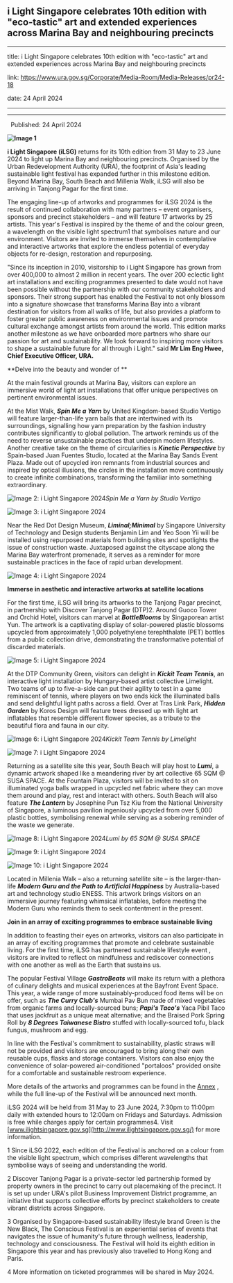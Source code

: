 ## i Light Singapore celebrates 10th edition with "eco-tastic" art and extended experiences across Marina Bay and neighbouring precincts
---
title: i Light Singapore celebrates 10th edition with "eco-tastic" art and extended experiences across Marina Bay and neighbouring precincts

link: https://www.ura.gov.sg/Corporate/Media-Room/Media-Releases/pr24-18

date: 24 April 2024

---

-------------------------------------------------------------------------------------------------------------------------------------

  Published: 24 April 2024

**![Image 1](https://www.ura.gov.sg/-/media/Corporate/Media-Room/2024/Apr/pr24-18img01.gif?h=253&w=373)**

**i Light Singapore (iLSG)** returns for its 10th edition from 31 May to 23 June 2024 to light up Marina Bay and neighbouring precincts. Organised by the Urban Redevelopment Authority (URA), the footprint of Asia's leading sustainable light festival has expanded further in this milestone edition. Beyond Marina Bay, South Beach and Millenia Walk, iLSG will also be arriving in Tanjong Pagar for the first time.

The engaging line-up of artworks and programmes for iLSG 2024 is the result of continued collaboration with many partners – event organisers, sponsors and precinct stakeholders – and will feature 17 artworks by 25 artists. This year's Festival is inspired by the theme of  and the colour green, a wavelength on the visible light spectrum1 that symbolises nature and our environment. Visitors are invited to immerse themselves in contemplative and interactive artworks that explore the endless potential of everyday objects for re-design, restoration and repurposing.   
  
"Since its inception in 2010, visitorship to i Light Singapore has grown from over 400,000 to almost 2 million in recent years. The over 200 eclectic light art installations and exciting programmes presented to date would not have been possible without the partnership with our community stakeholders and sponsors. Their strong support has enabled the Festival to not only blossom into a signature showcase that transforms Marina Bay into a vibrant destination for visitors from all walks of life, but also provides a platform to foster greater public awareness on environmental issues and promote cultural exchange amongst artists from around the world. This edition marks another milestone as we have onboarded more partners who share our passion for art and sustainability. We look forward to inspiring more visitors to shape a sustainable future for all through i Light." said **Mr Lim Eng Hwee, Chief Executive Officer, URA.**   
  
**Delve into the beauty and wonder of **   
  
At the main festival grounds at Marina Bay, visitors can explore an immersive world of light art installations that offer unique perspectives on pertinent environmental issues.   
  
At the Mist Walk, **_Spin Me a Yarn_** by United Kingdom-based Studio Vertigo will feature larger-than-life yarn balls that are intertwined with its surroundings, signalling how yarn preparation by the fashion industry contributes significantly to global pollution. The artwork reminds us of the need to reverse unsustainable practices that underpin modern lifestyles. Another creative take on the theme of circularities is **_Kinetic Perspective_** by Spain-based Juan Fuentes Studio, located at the Marina Bay Sands Event Plaza. Made out of upcycled iron remnants from industrial sources and inspired by optical illusions, the circles in the installation move continuously to create infinite combinations, transforming the familiar into something extraordinary.

![Image 2: i Light Singapore 2024](https://www.ura.gov.sg/-/media/Corporate/Media-Room/2024/Apr/pr24-18/pr2418-1.jpg)_Spin Me a Yarn by Studio Vertigo_

![Image 3: i Light Singapore 2024](https://www.ura.gov.sg/-/media/Corporate/Media-Room/2024/Apr/pr24-18/pr2418-2.jpg)  

Near the Red Dot Design Museum, **_Liminal;Minimal_** by Singapore University of Technology and Design students Benjamin Lim and Yeo Soon Yii will be installed using repurposed materials from building sites and spotlights the issue of construction waste. Juxtaposed against the cityscape along the Marina Bay waterfront promenade, it serves as a reminder for more sustainable practices in the face of rapid urban development.

![Image 4: i Light Singapore 2024](https://www.ura.gov.sg/-/media/Corporate/Media-Room/2024/Apr/pr24-18/pr2418-3.jpg)  


**Immerse in aesthetic and interactive artworks at satellite locations**   
  
For the first time, iLSG will bring its artworks to the Tanjong Pagar precinct, in partnership with Discover Tanjong Pagar (DTP)2. Around Guoco Tower and Orchid Hotel, visitors can marvel at **_BottleBlooms_** by Singaporean artist Yun. The artwork is a captivating display of solar-powered plastic blossoms upcycled from approximately 1,000 polyethylene terephthalate (PET) bottles from a public collection drive, demonstrating the transformative potential of discarded materials.

![Image 5: i Light Singapore 2024](https://www.ura.gov.sg/-/media/Corporate/Media-Room/2024/Apr/pr24-18/pr2418-4.jpg?h=300&w=600)  


At the DTP Community Green, visitors can delight in **_Kickit Team Tennis_**, an interactive light installation by Hungary-based artist collective Limelight. Two teams of up to five-a-side can put their agility to test in a game reminiscent of tennis, where players on two ends kick the illuminated balls and send delightful light paths across a field. Over at Tras Link Park, **_Hidden Garden_** by Koros Design will feature trees dressed up with light art inflatables that resemble different flower species, as a tribute to the beautiful flora and fauna in our city.

![Image 6: i Light Singapore 2024](https://www.ura.gov.sg/-/media/Corporate/Media-Room/2024/Apr/pr24-18/pr2418-5.jpg)_Kickit Team Tennis by Limelight_

![Image 7: i Light Singapore 2024](https://www.ura.gov.sg/-/media/Corporate/Media-Room/2024/Apr/pr24-18/pr2418-6.jpg)  

Returning as a satellite site this year, South Beach will play host to **_Lumi_**, a dynamic artwork shaped like a meandering river by art collective 65 SQM @ SUSA SPACE. At the Fountain Plaza, visitors will be invited to sit on illuminated yoga balls wrapped in upcycled net fabric where they can move them around and play, rest and interact with others. South Beach will also feature **_The Lantern_** by Josephine Pun Tsz Kiu from the National University of Singapore, a luminous pavilion ingeniously upcycled from over 5,000 plastic bottles, symbolising renewal while serving as a sobering reminder of the waste we generate.

![Image 8: i Light Singapore 2024](https://www.ura.gov.sg/-/media/Corporate/Media-Room/2024/Apr/pr24-18/pr2418-7.jpg)_Lumi by 65 SQM @ SUSA SPACE_

![Image 9: i Light Singapore 2024](https://www.ura.gov.sg/-/media/Corporate/Media-Room/2024/Apr/pr24-18/pr2418-8.jpg)  

![Image 10: i Light Singapore 2024](https://www.ura.gov.sg/-/media/Corporate/Media-Room/2024/Apr/pr24-18/pr2418-9.jpg?h=300&w=600)  


Located in Millenia Walk – also a returning satellite site – is the larger-than-life **_Modern Guru and the Path to Artificial Happiness_** by Australia-based art and technology studio ENESS. This artwork brings visitors on an immersive journey featuring whimsical inflatables, before meeting the Modern Guru who reminds them to seek contentment in the present.  
  
**Join in an array of exciting programmes to embrace sustainable living**   
  
In addition to feasting their eyes on artworks, visitors can also participate in an array of exciting programmes that promote and celebrate sustainable living. For the first time, iLSG has partnered sustainable lifestyle event , visitors are invited to reflect on mindfulness and rediscover connections with one another as well as the Earth that sustains us.  
  
The popular Festival Village **_GastroBeats_** will make its return with a plethora of culinary delights and musical experiences at the Bayfront Event Space. This year, a wide range of more sustainably-produced food items will be on offer, such as **_The Curry Club's_** Mumbai Pav Bun made of mixed vegetables from organic farms and locally-sourced buns; **_Papi's Taco's_** Yaca Pibil Taco that uses jackfruit as a unique meat alternative; and the Braised Pork Spring Roll by **_8 Degrees Taiwanese Bistro_** stuffed with locally-sourced tofu, black fungus, mushroom and egg.  
  
In line with the Festival's commitment to sustainability, plastic straws will not be provided and visitors are encouraged to bring along their own reusable cups, flasks and storage containers. Visitors can also enjoy the convenience of solar-powered air-conditioned "portaloos" provided onsite for a comfortable and sustainable restroom experience.  
  
More details of the artworks and programmes can be found in the [Annex](https://www.ura.gov.sg/-/media/Corporate/Media-Room/2024/Apr/pr24-18a.pdf) , while the full line-up of the Festival will be announced next month.   
  
iLSG 2024 will be held from 31 May to 23 June 2024, 7:30pm to 11:00pm daily with extended hours to 12:00am on Fridays and Saturdays. Admission is free while charges apply for certain programmes4. Visit [www.ilightsingapore.gov.sg](http://www.ilightsingapore.gov.sg/) for more information.



1 Since iLSG 2022, each edition of the Festival is anchored on a colour from the visible light spectrum, which comprises different wavelengths that symbolise ways of seeing and understanding the world.   
  
2 Discover Tanjong Pagar is a private-sector led partnership formed by property owners in the precinct to carry out placemaking of the precinct. It is set up under URA's pilot Business Improvement District programme, an initiative that supports collective efforts by precinct stakeholders to create vibrant districts across Singapore.  
  
3 Organised by Singapore-based sustainability lifestyle brand Green is the New Black, The Conscious Festival is an experiential series of events that navigates the issue of humanity's future through wellness, leadership, technology and consciousness. The Festival will hold its eighth edition in Singapore this year and has previously also travelled to Hong Kong and Paris.   
  
4 More information on ticketed programmes will be shared in May 2024.